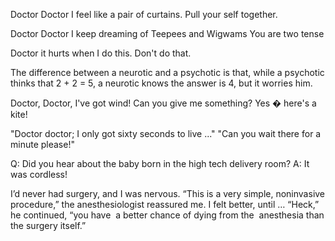 Doctor Doctor I feel like a pair of curtains.
Pull your self together.


Doctor Doctor I keep dreaming of Teepees and Wigwams
You are two tense

Doctor it hurts when I do this.
Don't do that.

The difference between a neurotic and a psychotic is that, while a psychotic thinks that 2 + 2 = 5, a neurotic knows the answer is 4, but it worries him.


Doctor, Doctor, I've got wind! Can you give me something?
Yes � here's a kite!

"Doctor doctor; I only got sixty seconds to live ..."
"Can you wait there for a minute please!"

Q: Did you hear about the baby born in the high tech delivery room? 
A: It was cordless! 

I’d never had surgery, and I was nervous. “This is a very simple, noninvasive procedure,” the anesthesiologist reassured me. I felt better, until … “Heck,” he continued, “you have  a better chance of dying from the  anesthesia than the surgery itself.”
